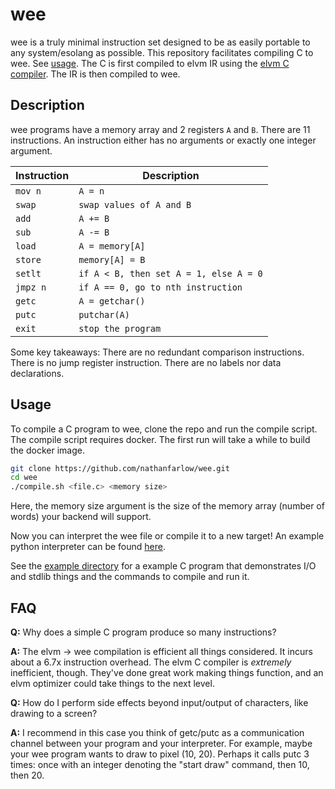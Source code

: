 # wee

wee is a truly minimal instruction set designed to be as easily portable to any system/esolang as possible. This repository facilitates compiling C to wee. See [usage](#usage). The C is first compiled to elvm IR using the [elvm C compiler](https://github.com/shinh/elvm). The IR is then compiled to wee.

## Description
wee programs have a memory array and 2 registers `A` and `B`. There are 11 instructions. An instruction either has no arguments or exactly one integer argument.

| Instruction | Description |
| ----------- | ----------- |
| `mov n` | `A = n` |
| `swap` | `swap values of A and B` |
| `add` | `A += B` |
| `sub` | `A -= B` |
| `load` | `A = memory[A]` |
| `store` | `memory[A] = B` |
| `setlt` | `if A < B, then set A = 1, else A = 0` |
| `jmpz n` | `if A == 0, go to nth instruction` |
| `getc` | `A = getchar()` |
| `putc` | `putchar(A)` |
| `exit` | `stop the program` |

Some key takeaways: There are no redundant comparison instructions. There is no jump register instruction. There are no labels nor data declarations. 

## Usage
To compile a C program to wee, clone the repo and run the compile script. The compile script requires docker. The first run will take a while to build the docker image.
```bash
git clone https://github.com/nathanfarlow/wee.git
cd wee
./compile.sh <file.c> <memory size>
```
Here, the memory size argument is the size of the memory array (number of words) your backend will support.

Now you can interpret the wee file or compile it to a new target! An example python interpreter can be found [here](https://github.com/nathanfarlow/wee/tree/main/interpreter.py).

See the [example directory](https://github.com/nathanfarlow/wee/tree/main/example) for a example C program that demonstrates I/O and stdlib things and the commands to compile and run it.

## FAQ
**Q:** Why does a simple C program produce so many instructions?

**A:** The elvm -> wee compilation is efficient all things considered. It incurs about a 6.7x instruction overhead. The elvm C compiler is _extremely_ inefficient, though. They've done great work making things function, and an elvm optimizer could take things to the next level.

**Q:** How do I perform side effects beyond input/output of characters, like drawing to a screen?

**A:** I recommend in this case you think of getc/putc as a communication channel between your program and your interpreter. For example, maybe your wee program wants to draw to pixel (10, 20). Perhaps it calls putc 3 times: once with an integer denoting the "start draw" command, then 10, then 20.